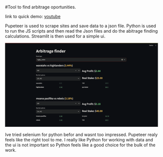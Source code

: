#Tool to find arbitrage oportunities.

link to quick demo: [youtube](https://youtu.be/RiVDHTbusGI)

Pupeteer is used to scrape sites and save data to a json file. Python is used to run the JS scripts and then read the
Json files and do the abitrage finding calculations. Streamlit is then used for a simple ui.

![alt text](image.png)

Ive tried selenium for python befor and wasnt too impressed. Pupeteer realy feels like the right tool to me. I really like
Python for working with data and the ui is not important so Python feels like a good choice for the bulk of the work.
